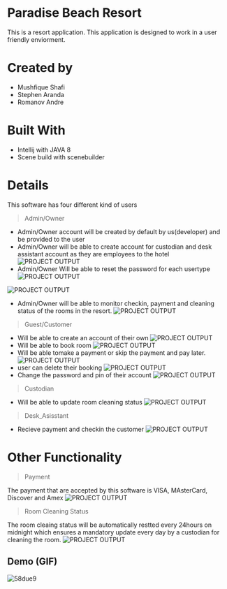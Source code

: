 # Paradise Beach Resort

This is a resort application. This application is designed to work in a user friendly enviorment.

# Created by

- Mushfique Shafi
- Stephen Aranda
- Romanov Andre

# Built With

- Intellij with JAVA 8
- Scene build with scenebuilder


# Details

This software has four different kind of users

> Admin/Owner
  
- Admin/Owner account will be created by default by us(developer) and be provided to the user
- Admin/Owner will be able to create account for custodian and desk assistant account as they are employees to the hotel
![PROJECT OUTPUT](pic10.PNG)
- Admin/Owner Will be able to reset the password for each usertype
![PROJECT OUTPUT](pic8.png)

![PROJECT OUTPUT](pic11.PNG)
- Admin/Owner will be able to monitor checkin, payment and cleaning status of the rooms in the resort.
![PROJECT OUTPUT](pic9.PNG)


> Guest/Customer
- Will be able to create an account of their own
![PROJECT OUTPUT](pic2.PNG)
- Will be able to book room
![PROJECT OUTPUT](pic12.PNG)
- Will be able tomake a payment or skip the payment and pay later.
![PROJECT OUTPUT](pic5.PNG)
- user can delete their booking
![PROJECT OUTPUT](pic4.PNG)
- Change the password and pin of their account
![PROJECT OUTPUT](pic13.PNG)
> Custodian
- Will be able to update room cleaning status
![PROJECT OUTPUT](pic7.png)

> Desk_Asisstant
- Recieve payment and checkin the customer
![PROJECT OUTPUT](pic6.png)

# Other Functionality

> Payment

The payment that are accepted by this software is VISA, MAsterCard, Discover and Amex
![PROJECT OUTPUT](pic5.png)

> Room Cleaning Status

The room cleaing status will be automatically restted every 24hours on midnight which ensures a mandatory update every day by a custodian for cleaning the room.
![PROJECT OUTPUT](pic14.PNG)

## Demo (GIF)

![58due9](https://user-images.githubusercontent.com/83718752/117182426-565b5500-ada4-11eb-87b4-1548b401a000.gif)

